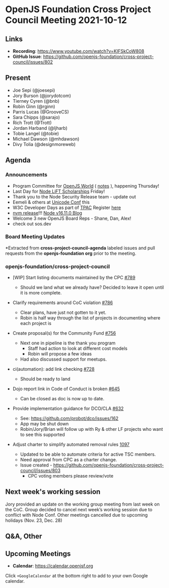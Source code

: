 # OpenJS Foundation Cross Project Council Meeting 2021-10-12

## Links

* **Recording**: https://www.youtube.com/watch?v=KIFSkCoW808
* **GitHub Issue**: https://github.com/openjs-foundation/cross-project-council/issues/802

## Present

* Joe Sepi (@joesepi)
* Jory Burson (@jorydotcom)
* Tierney Cyren (@bnb)
* Robin Ginn (@rginn)
* Parris Lucas (@GrooveCS)
* Sara Chipps (@sarajo)
* Rich Trott (@Trott)
* Jordan Harband (@ljharb)
* Tobie Langel (@tobie)
* Michael Dawson (@mhdawson)
* Divy Tolia (@designmoreweb) 

## Agenda

### Announcements

- Program Committee for [OpenJS World](https://events.linuxfoundation.org/openjs-world/) ( [notes](https://docs.google.com/document/d/13i0FNqlSW-9EA0j92B2WB9w_Qzqgonzs9cxNDXvaKTY/edit?usp=sharing) ), happening Thursday!
- Last Day for [Node LiFT Scholarships](https://www.linuxfoundation.org/diversity-inclusivity/lift-scholarship-2021-recipients/) Friday!
- Thank you to the Node Security Release team - update out
- Eemeli & others at [Unicode Conf](https://events.omg.org/iuc44/) this
- W3C Developer Days as part of [TPAC](https://www.w3.org/2021/10/TPAC/) Register [here](https://ti.to/w3c/tpac2021)
- [nvm release](https://github.com/nvm-sh/nvm/releases)!!! [Node v16.11.0 Blog](https://nodejs.org/en/blog/release/v16.11.0/)
- Welcome 3 new OpenJS Board Reps - Shane, Dan, Alex!
- check out sos.dev


### Board Meeting Updates

*Extracted from **cross-project-council-agenda** labeled issues and pull requests from the **openjs-foundation org** prior to the meeting.

### openjs-foundation/cross-project-council

* \[WIP\] Start listing documents maintained by the CPC [#789](https://github.com/openjs-foundation/cross-project-council/pull/789)
  * Should we land what we already have? Decided to leave it open until it is more complete.

* Clarify requirements around CoC violation [#786](https://github.com/openjs-foundation/cross-project-council/issues/786)
  * Clear plans, have just not gotten to it yet.
  * Robin is half way through the list of projects in documenting where each project is

* Create proposal(s) for the Community Fund [#756](https://github.com/openjs-foundation/cross-project-council/issues/756)
  * Next one in pipeline is the thank you program
    * Staff had action to look at different cost models
    * Robin will propose a few ideas
  * Had also discussed support for meetups.

* ci(automation): add link checking [#728](https://github.com/openjs-foundation/cross-project-council/pull/728)
  * Should be ready to land

* Dojo report link in Code of Conduct is broken [#645](https://github.com/openjs-foundation/cross-project-council/issues/645)
  * Can be closed as doc is now up to date.

* Provide implementation guidance for DCO/CLA [#632](https://github.com/openjs-foundation/cross-project-council/issues/632)
  * See: https://github.com/probot/dco/issues/162
  * App may be shut down 
  * Robin/Jory/Brian will follow up with Ry & other LF projects who want to see this supported

* Adjust charter to simplify automated removal rules [1097](https://github.com/nodejs/TSC/pull/1097)
  * Updated to be able to automate criteria for active TSC members.
  * Need approval from CPC as a charter change.
  * Issue created - https://github.com/openjs-foundation/cross-project-council/issues/803
    * CPC voting members please review/vote

## Next week's working session

Jory provided an update on the working group meeting from last week on the CoC. 
Group decided to cancel next week’s working session due to conflict with Node Conf.
Other meetings cancelled due to upcoming holidays (Nov. 23, Dec. 28)


## Q&A, Other

## Upcoming Meetings

* **Calendar**: <https://calendar.openjsf.org>

Click `+GoogleCalendar` at the bottom right to add to your own Google calendar.

